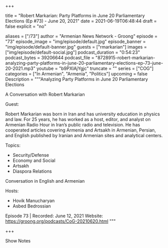 
+++

title = "Robert Markarian: Party Platforms in June 20 Parliamentary Elections (Ep #73) - June 20, 2021"
date = 2021-06-19T06:48:44
draft = false
explicit = "no"

aliases = ["/73"]
author = "Armenian News Network - Groong"
episode = "73"
episode_image = "img/episode/default.jpg"
episode_banner = "img/episode/default-banner.jpg"
guests = ["rmarkarian"]
images = ["img/episode/default-social.jpg"]
podcast_duration = "0:54:23"
podcast_bytes = 39206644
podcast_file = "8728915-robert-markarian-analyzing-party-platforms-in-june-20-parliamentary-elections-ep-73-june-20-2021.mp3"
youtube = "b9PXIAjYgjc"
truncate = ""
series = ["COG"]
categories = ["In Armenian", "Armenia", "Politics"]
upcoming = false
Description = """Analyzing Party Platforms in June 20 Parliamentary Elections

A Conversation with Robert Markarian

Guest:

Robert Markarian was born in Iran and has university education in physics and law. For 25 years, he has worked as a host, editor, and analyst on Armenian Radio Hour in Iran’s public radio and television. He has cooperated articles covering Armenia and Artsakh in Armenian, Persian, and English published by Iranian and Armenian sites and analytical centers.


Topics:
- Security/Defense
- Economy and Social
- Artsakh
- Diaspora Relations

Conversation in English and Armenian

Hosts:
- Hovik Manucharyan
- Asbed Bedrossian 

Episode 73 | Recorded: June 12, 2021
Website: https://groong.org/podcasts/CoG-20210620.html
"""

+++

Show Notes

